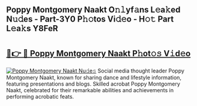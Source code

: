 ## Poppy Montgomery Naakt O𝚗𝚕yf𝚊ns L𝚎a𝚔ed N𝚞𝚍es - Part-3Y0 P𝚑𝚘tos Vi𝚍𝚎o - H𝚘𝚝 Part L𝚎a𝚔s Y8FeR

# <h2><a href="http://kf3125.oniu.top/?m=Poppy+Montgomery+Naakt">🔗👉 🔴 Poppy Montgomery Naakt P𝚑ot𝚘𝚜 V𝚒d𝚎o</a></h2>

[![Poppy Montgomery Naakt Nu𝚍e𝚜](https://i.imgur.com/0qMVB7G.gif)](http://kf3125.oniu.top/?m=Poppy+Montgomery+Naakt)
Social media thought leader Poppy Montgomery Naakt, known for sharing dance and lifestyle information, featuring presentations and blogs. Skilled acrobat Poppy Montgomery Naakt, celebrated for their remarkable abilities and achievements in performing acrobatic feats.  
